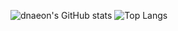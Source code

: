 ![dnaeon's GitHub stats](https://github-readme-stats.vercel.app/api?username=dnaeon&show_icons=true)
![Top Langs](https://github-readme-stats.vercel.app/api/top-langs/?username=dnaeon)
